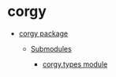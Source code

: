# corgy


* [corgy package](corgy.md)


    * [Submodules](corgy.md#submodules)


        * [corgy.types module](corgy.types.md)
